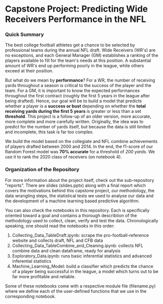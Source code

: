 # Capstone Project: Predicting Wide Receivers Performance in the NFL

### Quick Summary

The best college football athletes get a chance to be selected by professional teams during the annual NFL draft. Wide Receivers (WR's) are no exceptions, and each General Manager (GM) establishes a ranking of the players available to fill for the team's needs at this position. A substantial amount of WR's end up performing poorly in the league, while others exceed at their position.

But what do we mean by **performance**? For a WR, the number of receiving yards throughout a season is critical to the success of the player and the team. For a GM, it is important to know the expected performances throughout the first contract (roughly the first 5 years in the league after being drafted). Hence, our goal will be to build a model that predicts whether a player is a **success or bust** depending on whether the **total receiving yards during the first 5 years** is greater or less than a set **threshold**. This project is a follow-up of an older version, more accurate, more complete and more carefully written. Originally, the idea was to predict for the number of yards itself, but because the data is still limited and incomplete, this task is far too complex.

We build the model based on the collegiate and NFL combine achievements of players drafted between 2000 and 2014. In the end, the f1-score of our Random Forest model was **70% accurate** for a threshold of _200 yards_. We use it to rank the 2020 class of receivers (on notebook 4).

### Organization of the Repository

For more information about the project itself, check out the sub-repository "reports". There are slides (slides.pptx) along with a final report which covers the motivations behind this capstone project, our methodology, the data wrangling steps, the statistical tests we used to analyse our data and the development of a machine learning based predictive algorithm.

You can also check the notebooks in this repository. Each is specifically oriented toward a goal and contains a thorough describtion of the methodology used to collect, clean, verify and test the data. Chronologically speaking, one should read the notebooks in this order:

1) Collecting_Data_TableDraft.ipynb: scrape the pro-football-reference website and collects draft, NFL and CFB data
2) Collecting_Data_TableCombine_and_Cleaning.ipynb: collects NFL combine data and clean dataframe, ready for analysis
3) Exploratory_Data.ipynb: runs basic inferential statistics and advanced inferential statistics
4) Machine_Learning_Model: build a classifier which predicts the chance of a player being successful in the league, a model which turns out to be far more profitable and reliable.

Some of these notebooks come with a respective module file (filename.py) where we define each of the user-defined functions that we use in the corresponding notebook.
